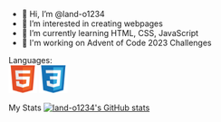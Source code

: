 - 👋 Hi, I’m @land-o1234
- 👀 I’m interested in creating webpages
- 🌱 I’m currently learning HTML, CSS, JavaScript
- 🎄 I'm working on Advent of Code 2023 Challenges

Languages: <br>
<img src="https://raw.githubusercontent.com/devicons/devicon/55609aa5bd817ff167afce0d965585c92040787a/icons/html5/html5-original.svg" alt="JavaScript Logo" width="50" height="50"/> <img src="https://raw.githubusercontent.com/devicons/devicon/55609aa5bd817ff167afce0d965585c92040787a/icons/css3/css3-original.svg" alt="JavaScript Logo" width="50" height="50"/> 

My Stats 
[![land-o1234's GitHub stats](https://github-readme-stats.vercel.app/api?land-o1234=anuraghazra)](https://github.com/anuraghazra/github-readme-stats)
